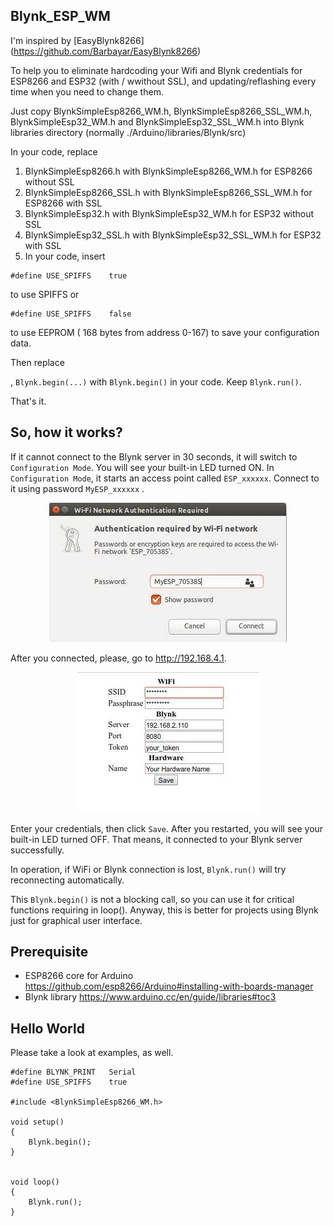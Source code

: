 ## Blynk_ESP_WM
I'm inspired by [EasyBlynk8266] (https://github.com/Barbayar/EasyBlynk8266)
 
To help you to eliminate hardcoding your Wifi and Blynk credentials for ESP8266 and ESP32 (with / wwithout SSL), and updating/reflashing every time when you need to change them.

Just copy BlynkSimpleEsp8266_WM.h, BlynkSimpleEsp8266_SSL_WM.h, BlynkSimpleEsp32_WM.h and BlynkSimpleEsp32_SSL_WM.h into Blynk libraries directory (normally ./Arduino/libraries/Blynk/src)

In your code, replace
1. BlynkSimpleEsp8266.h     with BlynkSimpleEsp8266_WM.h      for ESP8266 without SSL
2. BlynkSimpleEsp8266_SSL.h with BlynkSimpleEsp8266_SSL_WM.h  for ESP8266 with SSL
3. BlynkSimpleEsp32.h       with BlynkSimpleEsp32_WM.h        for ESP32 without SSL
4. BlynkSimpleEsp32_SSL.h   with BlynkSimpleEsp32_SSL_WM.h    for ESP32 with SSL
5. In your code, insert

```
#define USE_SPIFFS    true
```
to use SPIFFS or

```
#define USE_SPIFFS    false
```
to use EEPROM ( 168 bytes from address 0-167) to save your configuration data.

Then replace

, `Blynk.begin(...)` with `Blynk.begin()` in your code. Keep `Blynk.run()`.

That's it.

## So, how it works?
If it cannot connect to the Blynk server in 30 seconds, it will switch to `Configuration Mode`. You will see your built-in LED turned ON. In `Configuration Mode`, it starts an access point called `ESP_xxxxxx`. Connect to it using password `MyESP_xxxxxx` .

<p align="center">
    <img src="https://github.com/khoih-prog/Blynk_WM/blob/master/pics/Selection_004.jpg">
</p>

After you connected, please, go to http://192.168.4.1.

<p align="center">
    <img src="https://github.com/khoih-prog/Blynk_WM/blob/master/pics/Selection_005.jpg">
</p>

Enter your credentials, then click `Save`. After you restarted, you will see your built-in LED turned OFF. That means, it connected to your Blynk server successfully.

In operation, if WiFi or Blynk connection is lost, `Blynk.run()` will try reconnecting automatically.

This `Blynk.begin()` is not a blocking call, so you can use it for critical functions requiring in loop(). 
Anyway, this is better for projects using Blynk just for graphical user interface.

## Prerequisite
* ESP8266 core for Arduino https://github.com/esp8266/Arduino#installing-with-boards-manager
* Blynk library https://www.arduino.cc/en/guide/libraries#toc3

## Hello World
Please take a look at examples, as well.
```
#define BLYNK_PRINT   Serial
#define USE_SPIFFS    true

#include <BlynkSimpleEsp8266_WM.h>

void setup() 
{
    Blynk.begin();
}


void loop() 
{
    Blynk.run();
}
```
